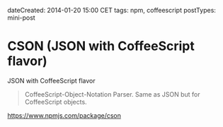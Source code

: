 dateCreated: 2014-01-20 15:00 CET
tags: npm, coffeescript
postTypes: mini-post

# CSON (JSON with CoffeeScript flavor)

JSON with CoffeeScript flavor

> CoffeeScript-Object-Notation Parser. Same as JSON but for CoffeeScript objects.

https://www.npmjs.com/package/cson
